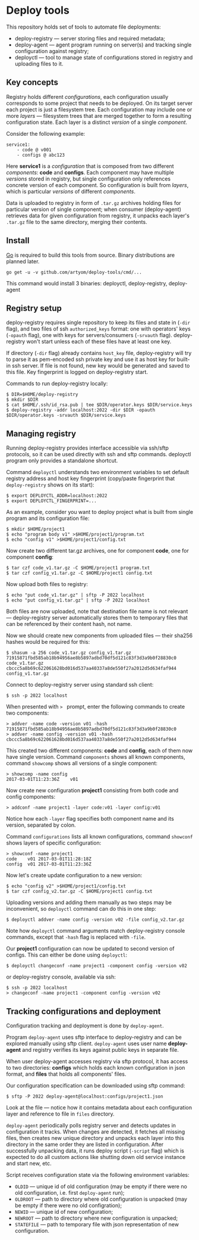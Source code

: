 # Deploy tools

This repository holds set of tools to automate file deployments:

* deploy-registry — server storing files and required metadata;
* deploy-agent — agent program running on server(s) and tracking single configuration against registry;
* deployctl — tool to manage state of configurations stored in registry and uploading files to it.

## Key concepts

Registry holds different *configurations*, each configuration usually corresponds to some project that needs to be deployed. On its target server each project is just a filesystem tree. Each configuration may include one or more *layers* — filesystem trees that are merged together to form a resulting configuration state. Each layer is a distinct *version* of a single *component*.

Consider the following example:

	service1:
		- code @ v001
		- configs @ abc123

Here **service1** is a *configuration* that is composed from two different *components*: **code** and **configs**. Each component may have multiple *versions* stored in registry, but single configuration only references concrete version of each component. So configuration is built from *layers*, which is particular *versions* of different *components*.

Data is uploaded to registry in form of `.tar.gz` archives holding files for particular version of single component; when consumer (deploy-agent) retrieves data for given configuration from registry, it unpacks each layer's `.tar.gz` file to the same directory, merging their contents.

## Install

[Go](https://golang.org/doc/install) is required to build this tools from source. Binary distributions are planned later.

	go get -u -v github.com/artyom/deploy-tools/cmd/...

This command would install 3 binaries: deployctl, deploy-registry, deploy-agent

## Registry setup

deploy-registry requires single repository to keep its files and state in (`-dir` flag), and two files of ssh `authorized_keys` format: one with operators' keys (`-opauth` flag), one with keys for servers/consumers (`-srvauth` flag). deploy-registry won't start unless each of these files have at least one key.

If directory (`-dir` flag) already contains `host_key` file, deploy-registry will try to parse it as pem-encoded ssh private key and use it as host key for built-in ssh server. If file is not found, new key would be generated and saved to this file. Key fingerprint is logged on deploy-registry start.

Commands to run deploy-registry locally:

	$ DIR=$HOME/deploy-registry
	$ mkdir $DIR
	$ cat $HOME/.ssh/id_rsa.pub | tee $DIR/operator.keys $DIR/service.keys
	$ deploy-registry -addr localhost:2022 -dir $DIR -opauth $DIR/operator.keys -srvauth $DIR/service.keys

## Managing registry

Running deploy-registry provides interface accessible via ssh/sftp protocols, so it can be used directly with ssh and sftp commands. deployctl program only provides a standalone shortcut.

Command `deployctl` understands two environment variables to set default registry address and host key fingerprint (copy/paste fingerprint that `deploy-registry` shows on its start):

	$ export DEPLOYCTL_ADDR=localhost:2022
	$ export DEPLOYCTL_FINGERPRINT=...

As an example, consider you want to deploy project what is built from single program and its configuration file:

	$ mkdir $HOME/project1
	$ echo "program body v1" >$HOME/project1/program.txt
	$ echo "config v1" >$HOME/project1/config.txt

Now create two different tar.gz archives, one for component **code**, one for component **config**:

	$ tar czf code_v1.tar.gz -C $HOME/project1 program.txt
	$ tar czf config_v1.tar.gz -C $HOME/project1 config.txt

Now upload both files to registry:

	$ echo "put code_v1.tar.gz" | sftp -P 2022 localhost
	$ echo "put config_v1.tar.gz" | sftp -P 2022 localhost

Both files are now uploaded, note that destination file name is not relevant — deploy-registry server automatically stores them to temporary files that can be referenced by their content hash, not name.

Now we should create new components from uploaded files — their sha256 hashes would be required for this:

	$ shasum -a 256 code_v1.tar.gz config_v1.tar.gz
	71915871fbd585ab18b94956ae8b5897adbd70df5d121c83f3d3a9b0f28830c0  code_v1.tar.gz
	cbccc5a8b69c622061628bd016d537aa40337a8de550f27a2012d5d634faf944  config_v1.tar.gz

Connect to deploy-registry server using standard ssh client:

	$ ssh -p 2022 localhost

When presented with `> ` prompt, enter the following commands to create two components:

	> addver -name code -version v01 -hash 71915871fbd585ab18b94956ae8b5897adbd70df5d121c83f3d3a9b0f28830c0
	> addver -name config -version v01 -hash cbccc5a8b69c622061628bd016d537aa40337a8de550f27a2012d5d634faf944

This created two different components: **code** and **config**, each of them now have single version. Command `components` shows all known components, command `showcomp` shows all versions of a single component:

	> showcomp -name config
	2017-03-01T11:23:36Z	v01

Now create new configuration **project1** consisting from both code and config components:

	> addconf -name project1 -layer code:v01 -layer config:v01

Notice how each `-layer` flag specifies both component name and its version, separated by colon.

Command `configurations` lists all known configurations, command `showconf` shows layers of specific configuration:

	> showconf -name project1
	code	v01	2017-03-01T11:28:18Z
	config	v01	2017-03-01T11:23:36Z

Now let's create update configuration to a new version:

	$ echo "config v2" >$HOME/project1/config.txt
	$ tar czf config_v2.tar.gz -C $HOME/project1 config.txt

Uploading versions and adding them manually as two steps may be inconvenient, so `deployctl` command can do this in one step:

	$ deployctl addver -name config -version v02 -file config_v2.tar.gz

Note how `deployctl` command arguments match deploy-registry console commands, except that `-hash` flag is replaced with `-file`.

Our **project1** configuration can now be updated to second version of configs. This can either be done using `deployctl`:

	$ deployctl changeconf -name project1 -component config -version v02

or deploy-registry console, available via ssh:

	$ ssh -p 2022 localhost
	> changeconf -name project1 -component config -version v02

## Tracking configurations and deployment

Configuration tracking and deployment is done by `deploy-agent`.

Program `deploy-agent` uses sftp interface to deploy-registry and can be explored manually using sftp client. `deploy-agent` uses user name **deploy-agent** and registry verifies its keys against public keys in separate file.

When user deploy-agent accesses registry via sftp protocol, it has access to two directories: **configs** which holds each known configuration in json format, and **files** that holds all components' files.

Our configuration specification can be downloaded using sftp command:

	$ sftp -P 2022 deploy-agent@localhost:configs/project1.json

Look at the file — notice how it contains metadata about each configuration layer and reference to file in `files` directory.

`deploy-agent` periodically polls registry server and detects updates in configuration it tracks. When changes are detected, it fetches all missing files, then creates new unique directory and unpacks each layer into this directory in the same order they are listed in configuration. After successfully unpacking data, it runs deploy script (`-script` flag) which is expected to do all custom actions like shutting down old service instance and start new, etc.

Script receives configuration state via the following environment variables:

* `OLDID` — unique id of old configuration (may be empty if there were no old configuration, i.e. first `deploy-agent` run);
* `OLDROOT` — path to directory where old configuration is unpacked (may be empty if there were no old configration);
* `NEWID` — unique id of new configuration;
* `NEWROOT` — path to directory where new configuration is unpacked;
* `STATEFILE` — path to temporary file with json representation of new configuration.
